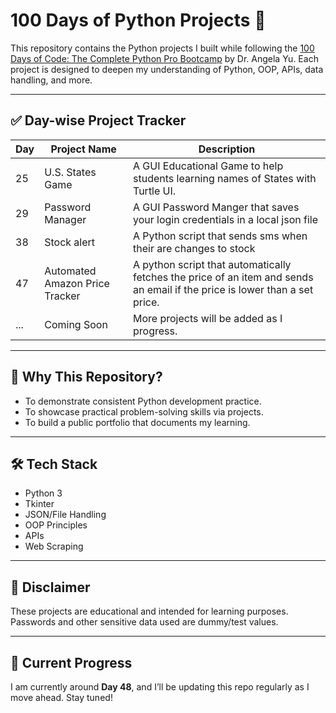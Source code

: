 # 100 Days of Python Projects 🚀

This repository contains the Python projects I built while following the [100 Days of Code: The Complete Python Pro Bootcamp](https://www.udemy.com/course/100-days-of-code/) by Dr. Angela Yu. Each project is designed to deepen my understanding of Python, OOP, APIs, data handling, and more.

---

## ✅ Day-wise Project Tracker

| Day | Project Name          | Description                                                |
|-----|------------------------|------------------------------------------------------------|
| 25  | U.S. States Game      | A GUI Educational Game to help students learning names of States with Turtle UI. |
| 29  | Password Manager | A GUI Password Manger that saves your login credentials in a local json file |
| 38 | Stock alert | A Python script that sends sms when their are changes to stock|
| 47 | Automated Amazon Price Tracker| A python script that automatically fetches the price of an item and sends an email if the price is lower than a set price.|
| ... | Coming Soon            | More projects will be added as I progress.                |

---

## 🧠 Why This Repository?

- To demonstrate consistent Python development practice.
- To showcase practical problem-solving skills via projects.
- To build a public portfolio that documents my learning.

---

## 🛠️ Tech Stack

- Python 3
- Tkinter
- JSON/File Handling
- OOP Principles
- APIs 
- Web Scraping 

---

## 📌 Disclaimer

These projects are educational and intended for learning purposes. Passwords and other sensitive data used are dummy/test values.

---

## 📅 Current Progress

I am currently around **Day 48**, and I’ll be updating this repo regularly as I move ahead. Stay tuned!


